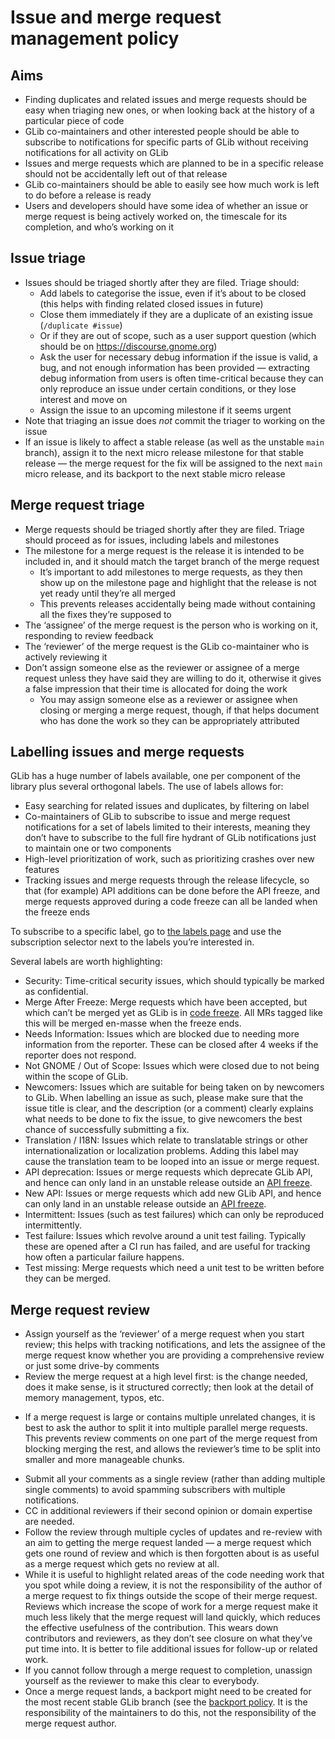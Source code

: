 Issue and merge request management policy
===

Aims
---

 * Finding duplicates and related issues and merge requests should be easy when
   triaging new ones, or when looking back at the history of a particular piece
   of code
 * GLib co-maintainers and other interested people should be able to subscribe
   to notifications for specific parts of GLib without receiving notifications
   for all activity on GLib
 * Issues and merge requests which are planned to be in a specific release
   should not be accidentally left out of that release
 * GLib co-maintainers should be able to easily see how much work is left to do
   before a release is ready
 * Users and developers should have some idea of whether an issue or merge
   request is being actively worked on, the timescale for its completion, and
   who’s working on it

Issue triage
---

 * Issues should be triaged shortly after they are filed. Triage should:
   - Add labels to categorise the issue, even if it’s about to be closed (this
     helps with finding related closed issues in future)
   - Close them immediately if they are a duplicate of an existing issue
     (`/duplicate #issue`)
   - Or if they are out of scope, such as a user support question (which should
     be on https://discourse.gnome.org)
   - Ask the user for necessary debug information if the issue is valid, a bug,
     and not enough information has been provided — extracting debug information
     from users is often time-critical because they can only reproduce an issue
     under certain conditions, or they lose interest and move on
   - Assign the issue to an upcoming milestone if it seems urgent
 * Note that triaging an issue does *not* commit the triager to working on the
   issue
 * If an issue is likely to affect a stable release (as well as the unstable
   `main` branch), assign it to the next micro release milestone for that stable
   release — the merge request for the fix will be assigned to the next `main`
   micro release, and its backport to the next stable micro release

Merge request triage
---

 * Merge requests should be triaged shortly after they are filed. Triage should
   proceed as for issues, including labels and milestones
 * The milestone for a merge request is the release it is intended to be
   included in, and it should match the target branch of the merge request
   - It’s important to add milestones to merge requests, as they then show up on
     the milestone page and highlight that the release is not yet ready until
     they’re all merged
   - This prevents releases accidentally being made without containing all the
     fixes they’re supposed to
 * The ‘assignee’ of the merge request is the person who is working on it,
   responding to review feedback
 * The ‘reviewer’ of the merge request is the GLib co-maintainer who is actively
   reviewing it
 * Don’t assign someone else as the reviewer or assignee of a merge request
   unless they have said they are willing to do it, otherwise it gives a false
   impression that their time is allocated for doing the work
   - You may assign someone else as a reviewer or assignee when closing or
     merging a merge request, though, if that helps document who has done the
     work so they can be appropriately attributed

Labelling issues and merge requests
---

GLib has a huge number of labels available, one per component of the library
plus several orthogonal labels. The use of labels allows for:
 * Easy searching for related issues and duplicates, by filtering on label
 * Co-maintainers of GLib to subscribe to issue and merge request notifications
   for a set of labels limited to their interests, meaning they don’t have to
   subscribe to the full fire hydrant of GLib notifications just to maintain one
   or two components
 * High-level prioritization of work, such as prioritizing crashes over new
   features
 * Tracking issues and merge requests through the release lifecycle, so that
   (for example) API additions can be done before the API freeze, and merge
   requests approved during a code freeze can all be landed when the freeze ends

To subscribe to a specific label, go to
[the labels page](https://gitlab.gnome.org/GNOME/glib/-/labels) and use the
subscription selector next to the labels you’re interested in.

Several labels are worth highlighting:
 * Security: Time-critical security issues, which should typically be marked
   as confidential.
 * Merge After Freeze: Merge requests which have been accepted, but which can’t
   be merged yet as GLib is in
   [code freeze](https://handbook.gnome.org/release-planning/freezes.html). All MRs tagged
   like this will be merged en-masse when the freeze ends.
 * Needs Information: Issues which are blocked due to needing more information
   from the reporter. These can be closed after 4 weeks if the reporter does not
   respond.
 * Not GNOME / Out of Scope: Issues which were closed due to not being within
   the scope of GLib.
 * Newcomers: Issues which are suitable for being taken on by newcomers to GLib.
   When labelling an issue as such, please make sure that the issue title is
   clear, and the description (or a comment) clearly explains what needs to be
   done to fix the issue, to give newcomers the best chance of successfully
   submitting a fix.
 * Translation / I18N: Issues which relate to translatable strings or other
   internationalization or localization problems. Adding this label may cause
   the translation team to be looped into an issue or merge request.
 * API deprecation: Issues or merge requests which deprecate GLib API, and hence
   can only land in an unstable release outside an
   [API freeze](https://handbook.gnome.org/release-planning/freezes.html#api-abi-freeze).
 * New API: Issues or merge requests which add new GLib API, and hence can only
   land in an unstable release outside an
   [API freeze](https://handbook.gnome.org/release-planning/freezes.html#api-abi-freeze).
 * Intermittent: Issues (such as test failures) which can only be reproduced
   intermittently.
 * Test failure: Issues which revolve around a unit test failing. Typically
   these are opened after a CI run has failed, and are useful for tracking how
   often a particular failure happens.
 * Test missing: Merge requests which need a unit test to be written before they
   can be merged.

Merge request review
---

 * Assign yourself as the ‘reviewer’ of a merge request when you start review;
   this helps with tracking notifications, and lets the assignee of the merge
   request know whether you are providing a comprehensive review or just some
   drive-by comments
 * Review the merge request at a high level first: is the change needed, does
   it make sense, is it structured correctly; then look at the detail of memory
   management, typos, etc.
  - If a merge request is large or contains multiple unrelated changes, it is
    best to ask the author to split it into multiple parallel merge requests.
    This prevents review comments on one part of the merge request from blocking
    merging the rest, and allows the reviewer’s time to be split into smaller
    and more manageable chunks.
 * Submit all your comments as a single review (rather than adding multiple
   single comments) to avoid spamming subscribers with multiple notifications.
 * CC in additional reviewers if their second opinion or domain expertise are
   needed.
 * Follow the review through multiple cycles of updates and re-review with an
   aim to getting the merge request landed — a merge request which gets one
   round of review and which is then forgotten about is as useful as a merge
   request which gets no review at all.
 * While it is useful to highlight related areas of the code needing work that
   you spot while doing a review, it is not the responsibility of the author of
   a merge request to fix things outside the scope of their merge request.
   Reviews which increase the scope of work for a merge request make it much
   less likely that the merge request will land quickly, which reduces the
   effective usefulness of the contribution. This wears down contributors and
   reviewers, as they don’t see closure on what they’ve put time into. It is
   better to file additional issues for follow-up or related work.
 * If you cannot follow through a merge request to completion, unassign yourself
   as the reviewer to make this clear to everybody.
 * Once a merge request lands, a backport might need to be created for the most
   recent stable GLib branch (see the [backport policy](./backports.md). It is
   the responsibility of the maintainers to do this, not the responsibility of
   the merge request author.

